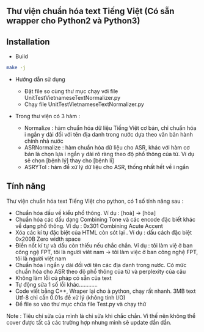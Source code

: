 ## Thư viện chuẩn hóa text Tiếng Việt (Có sẵn wrapper cho Python2 và Python3)



Installation
------------

- Build
```sh
make -j
```

- Hướng dẫn sử dụng
	+ Đặt file so cùng thư mục chạy với file UnitTestVietnameseTextNormalizer.py
	+ Chạy file UnitTestVietnameseTextNormalizer.py


- Trong thư viện có 3 hàm :
	+ Normalize : hàm chuẩn hóa dữ liệu Tiếng Việt cơ bản, chỉ chuẩn hóa i ngắn y dài đối với tên địa danh trong nước dựa theo văn bản hành chính nhà nước
	+ ASRNormalize : hàm chuẩn hóa dữ liệu cho ASR, khác với hàm cơ bản là chọn lựa i ngắn y dài rõ ràng theo độ phổ thông của từ. Ví dụ sẽ chọn [bệnh lý] thay cho [bệnh lí]
	+ ASRYToI : hàm để xử lý dữ liệu cho ASR, thống nhất hết về i ngắn 


Tính năng
------------
Thư viện chuẩn hóa text Tiếng Việt cho python, có 1 số tính năng sau :
+ Chuẩn hóa dấu về kiểu phổ thông. Ví dụ : [hoà] -> [hòa]
+ Chuẩn hóa các dấu dạng Combining Tone và các encode đặc biết khác về dạng phổ thông. Ví dụ : 0x301 Combining Acute Accent
+ Xóa các kí tự đặc biệt của HTML còn sót lại . Ví dụ : dấu cách đặc biệt 0x200B Zero width space 
+ Điền nốt kí tự và dấu còn thiếu nếu chắc chắn. 
Ví dụ : 
tôi làm việ ở ban công ngệ FPT, tôi là người viêt nam 
-> tôi làm việc ở ban công nghệ FPT, tôi là người việt nam
+ Chuẩn hóa i ngắn y dài đối với tên các địa danh trong nước. Có mức chuẩn hóa cho ASR theo độ phổ thông của từ và perplexity của câu
+ Không làm lỗi cú pháp có sẵn của text 
+ Tự động sửa 1 số lỗi khác............
+ Code viết bằng C++, Wraper lại cho à python, chạy rất nhanh. 3MB text Utf-8 chỉ cần 0.01s để xử lý (không tính I/O)
+ Để file so vào thư mục chứa file Test.py và chạy thử

Note : Tiêu chí sửa của mình là chỉ sửa khi chắc chắn.  Vì thế nên không thể cover được tất cả các trường hợp nhưng mình sẽ update dần dần.

